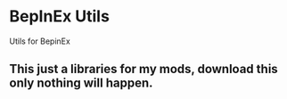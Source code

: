 # BepInEx Utils

Utils for BepinEx

## This just a libraries for my mods, download this only nothing will happen.